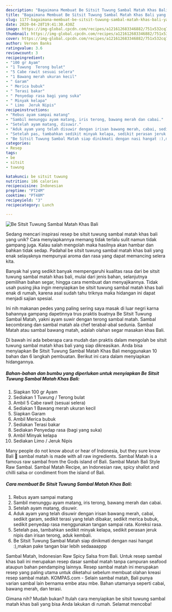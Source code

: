 ```yaml
---
description: "Bagaimana Membuat Be Sitsit Tuwung Sambal Matah Khas Bali yang Menggugah Selera"
title: "Bagaimana Membuat Be Sitsit Tuwung Sambal Matah Khas Bali yang Menggugah Selera"
slug: 1177-bagaimana-membuat-be-sitsit-tuwung-sambal-matah-khas-bali-yang-menggugah-selera
date: 2020-04-28T19:41:30.430Z
image: https://img-global.cpcdn.com/recipes/a121612683346882/751x532cq70/be-sitsit-tuwung-sambal-matah-khas-bali-foto-resep-utama.jpg
thumbnail: https://img-global.cpcdn.com/recipes/a121612683346882/751x532cq70/be-sitsit-tuwung-sambal-matah-khas-bali-foto-resep-utama.jpg
cover: https://img-global.cpcdn.com/recipes/a121612683346882/751x532cq70/be-sitsit-tuwung-sambal-matah-khas-bali-foto-resep-utama.jpg
author: Vernon Banks
ratingvalue: 3.6
reviewcount: 3
recipeingredient:
- "100 gr Ayam"
- "1 Tuwung  Terong bulat"
- "5 Cabe rawit sesuai selera"
- "1 Bawang merah ukuran kecil"
- " Garam"
- " Merica bubuk"
- " Terasi bakar"
- " Penyedap rasa bagi yang suka"
- " Minyak kelapa"
- " Limo  Jeruk Nipis"
recipeinstructions:
- "Rebus ayam sampai matang"
- "Sambil menunggu ayam matang, iris terong, bawang merah dan cabai."
- "Setelah ayam matang, disuwir."
- "Aduk ayam yang telah disuwir dengan irisan bawang merah, cabai, sedikit garam, sedikit terasi yang telah dibakar, sedikit merica bubuk, sedikit penyedap rasa menggunakan tangan sampai rata. Koreksi rasa."
- "Setelah pas, tambahkan sedikit minyak kelapa, sedikit perasan jeruk nipis dan irisan terong, aduk kembali."
- "Be Sitsit Tuwung Sambal Matah siap dinikmati dengan nasi hangat :),makan pake tangan biar lebih sedaaaappp"
categories:
- Resep
tags:
- be
- sitsit
- tuwung

katakunci: be sitsit tuwung 
nutrition: 186 calories
recipecuisine: Indonesian
preptime: "PT24M"
cooktime: "PT48M"
recipeyield: "3"
recipecategory: Lunch

---
```



![Be Sitsit Tuwung Sambal Matah Khas Bali](https://img-global.cpcdn.com/recipes/a121612683346882/751x532cq70/be-sitsit-tuwung-sambal-matah-khas-bali-foto-resep-utama.jpg)

Sedang mencari inspirasi resep be sitsit tuwung sambal matah khas bali yang unik? Cara menyiapkannya memang tidak terlalu sulit namun tidak gampang juga. Kalau salah mengolah maka hasilnya akan hambar dan bahkan tidak sedap. Padahal be sitsit tuwung sambal matah khas bali yang enak selayaknya mempunyai aroma dan rasa yang dapat memancing selera kita.

Banyak hal yang sedikit banyak mempengaruhi kualitas rasa dari be sitsit tuwung sambal matah khas bali, mulai dari jenis bahan, selanjutnya pemilihan bahan segar, hingga cara membuat dan menyajikannya. Tidak usah pusing jika ingin menyiapkan be sitsit tuwung sambal matah khas bali enak di rumah, karena asal sudah tahu triknya maka hidangan ini dapat menjadi sajian spesial.

Ini nih makanan pedes yang paling sering saya masak di luar negri karna bahannya gampang dapetinnya trus praktis buatnya Be Sitsit Tuwung Sambal Matah, yakni ayam suwir dengan terong sambal matah. Sambal kecombrang dan sambal matah ala chef terabal-abal sedunia. Sambal Matah atau sambal bawang matah, adalah olahan segar masakan khas Bali.


Di bawah ini ada beberapa cara mudah dan praktis dalam mengolah be sitsit tuwung sambal matah khas bali yang siap dikreasikan. Anda bisa menyiapkan Be Sitsit Tuwung Sambal Matah Khas Bali menggunakan 10 bahan dan 6 langkah pembuatan. Berikut ini cara dalam menyiapkan hidangannya.

<!--inarticleads1-->

##### Bahan-bahan dan bumbu yang diperlukan untuk menyiapkan Be Sitsit Tuwung Sambal Matah Khas Bali:

1. Siapkan 100 gr Ayam
1. Sediakan 1 Tuwung / Terong bulat
1. Ambil 5 Cabe rawit (sesuai selera)
1. Sediakan 1 Bawang merah ukuran kecil
1. Siapkan  Garam
1. Ambil  Merica bubuk
1. Sediakan  Terasi bakar
1. Sediakan  Penyedap rasa (bagi yang suka)
1. Ambil  Minyak kelapa
1. Sediakan  Limo / Jeruk Nipis


Many people do not know about or hear of Indonesia, but they sure know Bali 🙂 sambal matah is made with all raw ingredients. Sambal Matah is a famous raw sambal from the Gods island of Bali. Sambal Matah Bali Style Raw Sambal. Sambal Matah Recipe, an Indonesian raw, spicy shallot and chilli salsa or condiment from the island of Bali. 

<!--inarticleads2-->

##### Cara membuat Be Sitsit Tuwung Sambal Matah Khas Bali:

1. Rebus ayam sampai matang
1. Sambil menunggu ayam matang, iris terong, bawang merah dan cabai.
1. Setelah ayam matang, disuwir.
1. Aduk ayam yang telah disuwir dengan irisan bawang merah, cabai, sedikit garam, sedikit terasi yang telah dibakar, sedikit merica bubuk, sedikit penyedap rasa menggunakan tangan sampai rata. Koreksi rasa.
1. Setelah pas, tambahkan sedikit minyak kelapa, sedikit perasan jeruk nipis dan irisan terong, aduk kembali.
1. Be Sitsit Tuwung Sambal Matah siap dinikmati dengan nasi hangat :),makan pake tangan biar lebih sedaaaappp


Sambal Matah, Indonesian Raw Spicy Salsa from Bali. Untuk resep sambal khas bali ini merupakan resep dasar sambal matah tanpa campuran seafood ataupun bahan pendamping lainnya. Resep sambal matah ini merupakan resep yang paling utama untuk diketahui sebelum membuat olahan kreasi resep sambal matah. KOMPAS.com - Selain sambal matah, Bali punya varian sambal lain bernama embe atau mbe. Bahan utamanya seperti cabai, bawang merah, dan terasi. 

Gimana nih? Mudah bukan? Itulah cara menyiapkan be sitsit tuwung sambal matah khas bali yang bisa Anda lakukan di rumah. Selamat mencoba!
